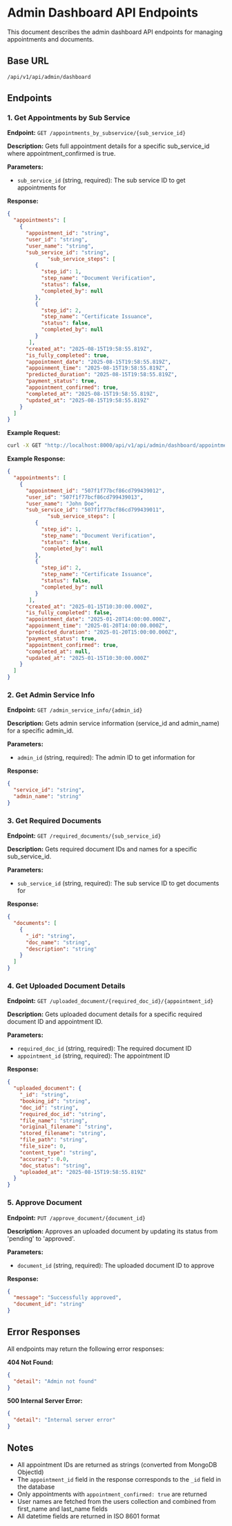 # Admin Dashboard API Endpoints

This document describes the admin dashboard API endpoints for managing appointments and documents.

## Base URL
```
/api/v1/api/admin/dashboard
```

## Endpoints

### 1. Get Appointments by Sub Service

**Endpoint:** `GET /appointments_by_subservice/{sub_service_id}`

**Description:** Gets full appointment details for a specific sub_service_id where appointment_confirmed is true.

**Parameters:**
- `sub_service_id` (string, required): The sub service ID to get appointments for

**Response:**
```json
{
  "appointments": [
    {
      "appointment_id": "string",
      "user_id": "string", 
      "user_name": "string",
      "sub_service_id": "string",
             "sub_service_steps": [
         {
           "step_id": 1,
           "step_name": "Document Verification",
           "status": false,
           "completed_by": null
         },
         {
           "step_id": 2,
           "step_name": "Certificate Issuance", 
           "status": false,
           "completed_by": null
         }
       ],
      "created_at": "2025-08-15T19:58:55.819Z",
      "is_fully_completed": true,
      "appointment_date": "2025-08-15T19:58:55.819Z",
      "appoinment_time": "2025-08-15T19:58:55.819Z", 
      "predicted_duration": "2025-08-15T19:58:55.819Z",
      "payment_status": true,
      "appointment_confirmed": true,
      "completed_at": "2025-08-15T19:58:55.819Z",
      "updated_at": "2025-08-15T19:58:55.819Z"
    }
  ]
}
```

**Example Request:**
```bash
curl -X GET "http://localhost:8000/api/v1/api/admin/dashboard/appointments_by_subservice/507f1f77bcf86cd799439011"
```

**Example Response:**
```json
{
  "appointments": [
    {
      "appointment_id": "507f1f77bcf86cd799439012",
      "user_id": "507f1f77bcf86cd799439013",
      "user_name": "John Doe",
      "sub_service_id": "507f1f77bcf86cd799439011",
             "sub_service_steps": [
         {
           "step_id": 1,
           "step_name": "Document Verification",
           "status": false,
           "completed_by": null
         },
         {
           "step_id": 2,
           "step_name": "Certificate Issuance",
           "status": false,
           "completed_by": null
         }
       ],
      "created_at": "2025-01-15T10:30:00.000Z",
      "is_fully_completed": false,
      "appointment_date": "2025-01-20T14:00:00.000Z",
      "appoinment_time": "2025-01-20T14:00:00.000Z",
      "predicted_duration": "2025-01-20T15:00:00.000Z",
      "payment_status": true,
      "appointment_confirmed": true,
      "completed_at": null,
      "updated_at": "2025-01-15T10:30:00.000Z"
    }
  ]
}
```

### 2. Get Admin Service Info

**Endpoint:** `GET /admin_service_info/{admin_id}`

**Description:** Gets admin service information (service_id and admin_name) for a specific admin_id.

**Parameters:**
- `admin_id` (string, required): The admin ID to get information for

**Response:**
```json
{
  "service_id": "string",
  "admin_name": "string"
}
```

### 3. Get Required Documents

**Endpoint:** `GET /required_documents/{sub_service_id}`

**Description:** Gets required document IDs and names for a specific sub_service_id.

**Parameters:**
- `sub_service_id` (string, required): The sub service ID to get documents for

**Response:**
```json
{
  "documents": [
    {
      "_id": "string",
      "doc_name": "string",
      "description": "string"
    }
  ]
}
```

### 4. Get Uploaded Document Details

**Endpoint:** `GET /uploaded_document/{required_doc_id}/{appointment_id}`

**Description:** Gets uploaded document details for a specific required document ID and appointment ID.

**Parameters:**
- `required_doc_id` (string, required): The required document ID
- `appointment_id` (string, required): The appointment ID

**Response:**
```json
{
  "uploaded_document": {
    "_id": "string",
    "booking_id": "string",
    "doc_id": "string",
    "required_doc_id": "string",
    "file_name": "string",
    "original_filename": "string",
    "stored_filename": "string",
    "file_path": "string",
    "file_size": 0,
    "content_type": "string",
    "accuracy": 0.0,
    "doc_status": "string",
    "uploaded_at": "2025-08-15T19:58:55.819Z"
  }
}
```

### 5. Approve Document

**Endpoint:** `PUT /approve_document/{document_id}`

**Description:** Approves an uploaded document by updating its status from 'pending' to 'approved'.

**Parameters:**
- `document_id` (string, required): The uploaded document ID to approve

**Response:**
```json
{
  "message": "Successfully approved",
  "document_id": "string"
}
```

## Error Responses

All endpoints may return the following error responses:

**404 Not Found:**
```json
{
  "detail": "Admin not found"
}
```

**500 Internal Server Error:**
```json
{
  "detail": "Internal server error"
}
```

## Notes

- All appointment IDs are returned as strings (converted from MongoDB ObjectId)
- The `appointment_id` field in the response corresponds to the `_id` field in the database
- Only appointments with `appointment_confirmed: true` are returned
- User names are fetched from the users collection and combined from first_name and last_name fields
- All datetime fields are returned in ISO 8601 format
